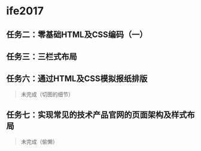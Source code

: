 # ife2017
## 任务二：零基础HTML及CSS编码（一）
## 任务三：三栏式布局
## 任务六：通过HTML及CSS模拟报纸排版 
>未完成（切图的细节）
## 任务七：实现常见的技术产品官网的页面架构及样式布局  
> 未完成（偷懒）
